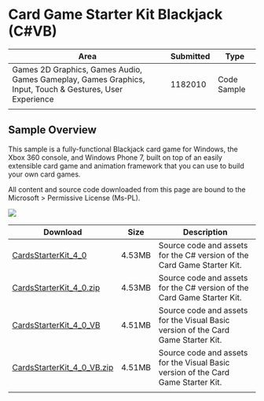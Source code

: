 # Card Game Starter Kit Blackjack (C#VB)

|Area|Submitted|Type|
|-|-|-|
Games 2D Graphics, Games Audio, Games Gameplay, Games Graphics, Input, Touch & Gestures, User Experience|1182010|Code Sample
||||

## Sample Overview

This sample is a fully-functional Blackjack card game for Windows, the Xbox 360 console, and Windows Phone 7, built on top of an easily extensible card game and animation framework that you can use to build your own card games.

All content and source code downloaded from this page are bound to the Microsoft > Permissive License (Ms-PL).

![](https://github.com/simondarksidej/XNAGameStudio/blob/master/Images/blackjack.png?raw=true)

Download | Size | Description
---|---|---|
[CardsStarterKit_4_0](https://github.com/simondarksidej/XNAGameStudio/tree/master/Samples/CardsStarterKit_4_0) | 4.53MB | Source code and assets for the C# version of the Card Game Starter Kit.
[CardsStarterKit_4_0.zip](https://github.com/simondarksidej/XNAGameStudioZips/raw/zips/CardsStarterKit_4_0.zip) | 4.53MB | Source code and assets for the C# version of the Card Game Starter Kit.
[CardsStarterKit_4_0_VB](https://github.com/simondarksidej/XNAGameStudio/tree/master/Samples/CardsStarterKit_4_0_VB) | 4.51MB | Source code and assets for the Visual Basic version of the Card Game Starter Kit.
[CardsStarterKit_4_0_VB.zip](https://github.com/simondarksidej/XNAGameStudioZips/raw/zips/CardsStarterKit_4_0_VB.zip) | 4.51MB | Source code and assets for the Visual Basic version of the Card Game Starter Kit.
||||
